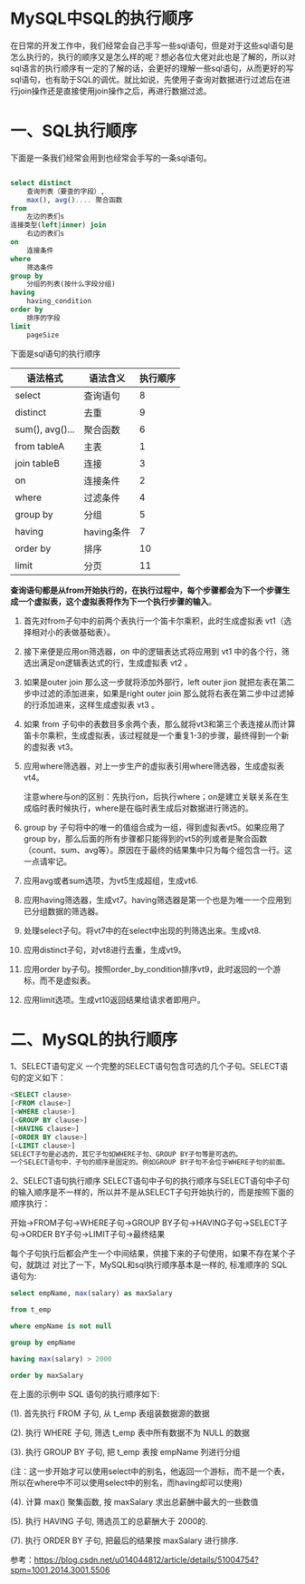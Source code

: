 # MySQL中SQL的执行顺序 

在日常的开发工作中，我们经常会自己手写一些sql语句，但是对于这些sql语句是怎么执行的，执行的顺序又是怎么样的呢？想必各位大佬对此也是了解的，所以对sql语言的执行顺序有一定的了解的话，会更好的理解一些sql语句，从而更好的写sql语句，也有助于SQL的调优。就比如说，先使用子查询对数据进行过滤后在进行join操作还是直接使用join操作之后，再进行数据过滤。

# 一、SQL执行顺序 

下面是一条我们经常会用到也经常会手写的一条sql语句。

``` sql

select distinct
    查询列表（要查的字段）,
    max(), avg().... 聚合函数
from
    左边的表们s
连接类型(left|inner) join 
    右边的表们s
on 
    连接条件
where
    筛选条件
group by
    分组的列表(按什么字段分组)
having
    having_condition
order by
    排序的字段
limit
	pageSize

```

下面是sql语句的执行顺序

| 语法格式          | 语法含义   | 执行顺序 |
| ----------------- | ---------- | -------- |
| select            | 查询语句   | 8        |
| distinct          | 去重       | 9        |
| sum(), avg()...   | 聚合函数   | 6        |
| from     tableA   | 主表       | 1        |
| join       tableB | 连接       | 3        |
| on                | 连接条件   | 2        |
| where             | 过滤条件   | 4        |
| group by          | 分组       | 5        |
| having            | having条件 | 7        |
| order by          | 排序       | 10       |
| limit             | 分页       | 11       |

 **查询语句都是从from开始执行的，在执行过程中，每个步骤都会为下一个步骤生成一个虚拟表，这个虚拟表将作为下一个执行步骤的输入**。 

1. 首先对from子句中的前两个表执行一个笛卡尔乘积，此时生成虚拟表 vt1（选择相对小的表做基础表）。 

2. 接下来便是应用on筛选器，on 中的逻辑表达式将应用到 vt1 中的各个行，筛选出满足on逻辑表达式的行，生成虚拟表 vt2 。

3. 如果是outer join 那么这一步就将添加外部行，left outer jion 就把左表在第二步中过滤的添加进来，如果是right outer join 那么就将右表在第二步中过滤掉的行添加进来，这样生成虚拟表 vt3 。

4. 如果 from 子句中的表数目多余两个表，那么就将vt3和第三个表连接从而计算笛卡尔乘积，生成虚拟表，该过程就是一个重复1-3的步骤，最终得到一个新的虚拟表 vt3。 

5. 应用where筛选器，对上一步生产的虚拟表引用where筛选器，生成虚拟表vt4。

   注意where与on的区别：先执行on，后执行where；on是建立关联关系在生成临时表时候执行，where是在临时表生成后对数据进行筛选的。

6. group by 子句将中的唯一的值组合成为一组，得到虚拟表vt5。如果应用了group by，那么后面的所有步骤都只能得到的vt5的列或者是聚合函数（count、sum、avg等）。原因在于最终的结果集中只为每个组包含一行。这一点请牢记。 
7. 应用avg或者sum选项，为vt5生成超组，生成vt6. 
8. 应用having筛选器，生成vt7。having筛选器是第一个也是为唯一一个应用到已分组数据的筛选器。 
9. 处理select子句。将vt7中的在select中出现的列筛选出来。生成vt8. 
10. 应用distinct子句，对vt8进行去重，生成vt9。
11. 应用order by子句。按照order_by_condition排序vt9，此时返回的一个游标，而不是虚拟表。
12. 应用limit选项。生成vt10返回结果给请求者即用户。 

# 二、MySQL的执行顺序 

1、SELECT语句定义 
一个完整的SELECT语句包含可选的几个子句。SELECT语句的定义如下： 

``` sql
<SELECT clause> 
[<FROM clause>] 
[<WHERE clause>] 
[<GROUP BY clause>] 
[<HAVING clause>] 
[<ORDER BY clause>] 
[<LIMIT clause>] 
SELECT子句是必选的，其它子句如WHERE子句、GROUP BY子句等是可选的。 
一个SELECT语句中，子句的顺序是固定的。例如GROUP BY子句不会位于WHERE子句的前面。 
```

2、SELECT语句执行顺序 
SELECT语句中子句的执行顺序与SELECT语句中子句的输入顺序是不一样的，所以并不是从SELECT子句开始执行的，而是按照下面的顺序执行： 

开始->FROM子句->WHERE子句->GROUP BY子句->HAVING子句->SELECT子句->ORDER BY子句->LIMIT子句->最终结果 

每个子句执行后都会产生一个中间结果，供接下来的子句使用，如果不存在某个子句，就跳过 
对比了一下，MySQL和sql执行顺序基本是一样的, 标准顺序的 SQL 语句为: 

```sql
select empName, max(salary) as maxSalary 

from t_emp 

where empName is not null 

group by empName 

having max(salary) > 2000 

order by maxSalary
```

 在上面的示例中 SQL 语句的执行顺序如下: 

 (1). 首先执行 FROM 子句, 从 t_emp 表组装数据源的数据 

 (2). 执行 WHERE 子句, 筛选 t_emp 表中所有数据不为 NULL 的数据 

 (3). 执行 GROUP BY 子句, 把 t_emp 表按 empName 列进行分组

​		(注：这一步开始才可以使用select中的别名，他返回一个游标，而不是一个表，所以在where中不可以使用select中的别名，而having却可以使用)

 (4). 计算 max() 聚集函数, 按  maxSalary 求出总薪酬中最大的一些数值 

 (5). 执行 HAVING 子句, 筛选员工的总薪酬大于 2000的. 

 (7). 执行 ORDER BY 子句, 把最后的结果按 maxSalary 进行排序. 

参考：https://blog.csdn.net/u014044812/article/details/51004754?spm=1001.2014.3001.5506
